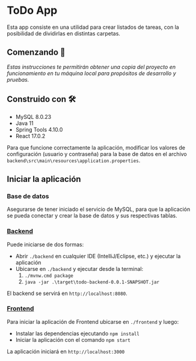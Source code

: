 # ToDo App

Esta app consiste en una utilidad para crear listados de tareas, con la posibilidad de dividirlas en distintas carpetas.

## Comenzando 🚀

_Estas instrucciones te permitirán obtener una copia del proyecto en funcionamiento en tu máquina local para propósitos de desarrollo y pruebas._

## Construido con 🛠️

* MySQL 8.0.23
* Java 11
* Spring Tools 4.10.0
* React 17.0.2

Para que funcione correctamente la aplicación, modificar los valores de configuración (usuario y contraseña) para la base de datos en el archivo `backend\src\main\resources\application.properties`.

## Iniciar la aplicación

### Base de datos

Asegurarse de tener iniciado el servicio de MySQL, para que la aplicación se pueda conectar y crear la base de datos y sus respectivas tablas.

### [Backend](./backend)

Puede iniciarse de dos formas:
* Abrir `./backend` en cualquier IDE (IntelliJ/Eclipse, etc.) y ejecutar la aplicación
* Ubicarse en `./backend` y ejecutar desde la terminal:
	1. `./mvnw.cmd package`
	2. `java -jar .\target\todo-backend-0.0.1-SNAPSHOT.jar `

El backend se servirá en `http://localhost:8080`.

### [Frontend](./frontend)

Para iniciar la aplicación de Frontend ubicarse en `./frontend` y luego:
* Instalar las dependencias ejecutando `npm install`
* Iniciar la aplicación con el comando `npm start`

La aplicación iniciará en `http://localhost:3000`